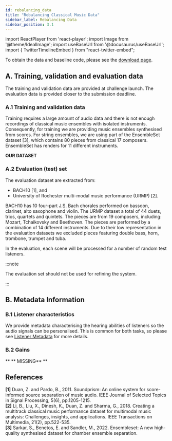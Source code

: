 ```yaml
---
id: rebalancing_data
title: "Rebalancing Classical Music Data"
sidebar_label: Rebalancing Data
sidebar_position: 3.1
---
```

import ReactPlayer from 'react-player';
import Image from '@theme/IdealImage';
import useBaseUrl from '@docusaurus/useBaseUrl';
import { TwitterTimelineEmbed } from "react-twitter-embed";

To obtain the data and baseline code, please see the [download page](../Take%20Part/download).

## A. Training, validation and evaluation data

The training and validation data are provided at challenge launch. The evaluation data is provided closer to the submission deadline.

### A.1 Training and validation data

Training requires a large amount of audio data and there is not enough recordings of classical music ensembles with isolated instruments. Consequently, for training we are providing music ensembles synthesised from scores. For string ensembles, we are using part of the EnsembleSet dataset [3], which contains 80 pieces from classical 17 composers. EnsembleSet has renders for 11 different instruments.

**OUR DATASET**

### A.2 Evaluation (test) set

The evaluation dataset are extracted from:
- BACH10 [1], and
- University of Rochester multi-modal music performance (URMP) [2].

BACH10 has 10 four-part J.S. Bach chorales performed on bassoon, clarinet, alto saxophone and violin. The URMP dataset a total of 44 duets, trios, quartets and quintets. The pieces are from 19
composers, including: Mozart, Tchaikovsky and Beethoven. The pieces are performed by a combination of 14 different instruments. Due to their low representation in the evaluation datasets we excluded pieces featuring double bass, horn, trombone, trumpet and tuba.

In the evaluation, each scene will be processed for a number of random test listeners.

:::note

The evaluation set should not be used for refining the system.

:::

## B. Metadata Information

### B.1 Listener characteristics

We provide metadata characterising the hearing abilities of listeners so the audio signals can be personalised. This is common for both tasks, so please see [Listener Metadata](../data_listener) for more details.

### B.2 Gains

** ** MISSING** **

## References
<a name="refs"></a>

**[1]** Duan, Z. and Pardo, B., 2011. Soundprism: An online system for score-informed source separation of music audio. IEEE Journal of Selected Topics in Signal Processing, 5(6), pp.1205-1215.  
**[2]** Li, B., Liu, X., Dinesh, K., Duan, Z. and Sharma, G., 2018. Creating a multitrack classical music performance dataset for multimodal music analysis: Challenges, insights, and applications. IEEE Transactions on Multimedia, 21(2), pp.522-535.  
**[3]** Sarkar, S., Benetos, E. and Sandler, M., 2022. Ensembleset: A new high-quality synthesised dataset for chamber ensemble separation.  

